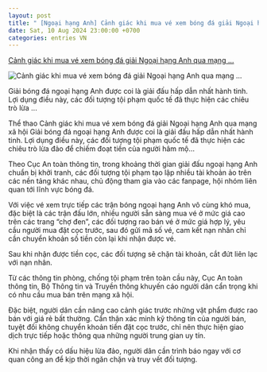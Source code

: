 ```yaml
---
layout: post
title: " [Ngoại hạng Anh] Cảnh giác khi mua vé xem bóng đá giải Ngoại hạng Anh qua mạng ..."
date: Sat, 10 Aug 2024 23:00:00 +0700
categories: entries VN
---
```

[Cảnh giác khi mua vé xem bóng đá giải Ngoại hạng Anh qua mạng ...](https://hanoimoi.vn/canh-giac-khi-mua-ve-xem-bong-da-giai-ngoai-hang-anh-qua-mang-xa-hoi-674428.html)

![Cảnh giác khi mua vé xem bóng đá giải Ngoại hạng Anh qua mạng ...](https://hnm.1cdn.vn/thumbs/600x315/2024/08/11/6.jpeg)

Giải bóng đá ngoại hạng Anh được coi là giải đấu hấp dẫn nhất hành tinh. Lợi dụng điều này, các đối tượng tội phạm quốc tế đã thực hiện các chiêu trò lừa ...

Thể thao Cảnh giác khi mua vé xem bóng đá giải Ngoại hạng Anh qua mạng xã hội Giải bóng đá ngoại hạng Anh được coi là giải đấu hấp dẫn nhất hành tinh. Lợi dụng điều này, các đối tượng tội phạm quốc tế đã thực hiện các chiêu trò lừa đảo để chiếm đoạt tiền của người hâm mộ…

Theo Cục An toàn thông tin, trong khoảng thời gian giải đấu ngoại hạng Anh chuẩn bị khởi tranh, các đối tượng tội phạm tạo lập nhiều tài khoản ảo trên các nền tảng khác nhau, chủ động tham gia vào các fanpage, hội nhóm liên quan tới lĩnh vực bóng đá.

Với việc vé xem trực tiếp các trận bóng ngoại hạng Anh vô cùng khó mua, đặc biệt là các trận đấu lớn, nhiều người sẵn sàng mua vé ở mức giá cao trên các trang “chợ đen”, các đối tượng rao bán vé ở mức giá hợp lý, yêu cầu người mua đặt cọc trước, sau đó gửi mã số vé, cam kết nạn nhân chỉ cần chuyển khoản số tiền còn lại khi nhận được vé.

Sau khi nhận được tiền cọc, các đối tượng sẽ chặn tài khoản, cắt đứt liên lạc với nạn nhân.

Từ các thông tin phòng, chống tội phạm trên toàn cầu này, Cục An toàn thông tin, Bộ Thông tin và Truyền thông khuyến cáo người dân cẩn trọng khi có nhu cầu mua bán trên mạng xã hội.

Đặc biệt, người dân cần nâng cao cảnh giác trước những vật phẩm được rao bán với giá rẻ bất thường. Cẩn thận xác minh kỹ thông tin của người bán, tuyệt đối không chuyển khoản tiền đặt cọc trước, chỉ nên thực hiện giao dịch trực tiếp hoặc thông qua những người trung gian uy tín.

Khi nhận thấy có dấu hiệu lừa đảo, người dân cần trình báo ngay với cơ quan công an để kịp thời ngăn chặn và truy vết đối tượng.

